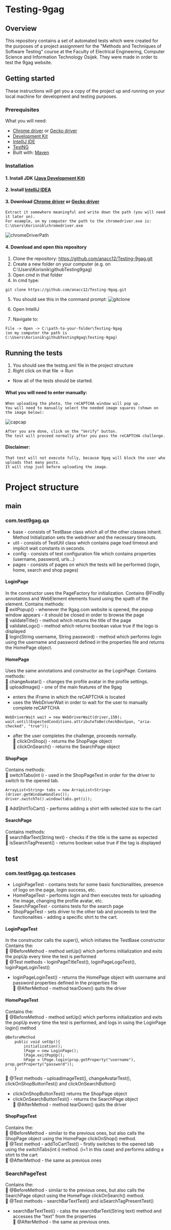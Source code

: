 # Testing-9gag

## Overview
This repository contains a set of automated tests which were created for the purposes of a project assignment for the "Methods and 
Techniques of Software Testing" course at the Faculty of Electrical Engineering, Computer Science and Information Technology Osijek.
They were made in order to test the 9gag website.

## Getting started
These instructions will get you a copy of the project up and running on your local machine for development and testing purposes.

### Prerequisites
What you will need:
* [Chrome driver](https://chromedriver.chromium.org/downloads) or [Gecko driver](https://github.com/mozilla/geckodriver/releases)
* [Development Kit](https://www.oracle.com/java/technologies/javase-jdk8-downloads.html)
* [IntelliJ IDE](https://www.jetbrains.com/idea/download/#section=windows)
* [TestNG](https://mvnrepository.com/artifact/org.testng/testng)
* Built with: [Maven](http://maven.apache.org/surefire/download.cgi)

### Installation
#### 1. Install JDK [(Java Development Kit)](https://www.oracle.com/java/technologies/javase-jdk8-downloads.html)
#### 2. Install [IntelliJ IDEA](https://www.jetbrains.com/idea/download/#section=windows)
#### 3. Download [Chrome driver](https://chromedriver.chromium.org/downloads) or [Gecko driver](https://github.com/mozilla/geckodriver/releases)
```
Extract it somewhere meaningful and write down the path (you will need it later on).
For example, on my computer the path to the chromedriver.exe is: C:\Users\Korisnik\chromedriver.exe
```
![chromeDriverPath](https://user-images.githubusercontent.com/57498725/75092457-f3531900-5577-11ea-9bef-0109ffbb341e.PNG)

#### 4. Download and open this repository
1. Clone the repository: https://github.com/anacc12/Testing-9gag.git
2. Create a new folder on your computer (e.g. on C:\Users\Korisnik\githubTesting9gag)
3. Open cmd in that folder
4. In cmd type:
```
git clone https://github.com/anacc12/Testing-9gag.git
```
5. You should see this in the command prompt:
![gitclone](https://user-images.githubusercontent.com/57498725/75094346-7da47880-558a-11ea-8ad4-255e86e42658.PNG)

6. Open IntelliJ
7. Navigate to: 
```
File -> Open -> C:\path-to-your-folder\Testing-9gag
(on my computer the path is C:\Users\Korisnik\githubTesting9gag\Testing-9gag)
```


## Running the tests
1. You should see the testng.xml file in the project structure
2. Right click on that file -> Run
* Now all of the tests should be started.

#### What you will need to enter manually:
```
When uploading the photo, the reCAPTCHA window will pop up. 
You will need to manually select the needed image squares (shown on the image below):
```
![capcap](https://user-images.githubusercontent.com/57498725/75093215-108be580-5580-11ea-82f1-cfa71ac61b79.PNG)

```
After you are done, click on the "Verify" button. 
The test will proceed normally after you pass the reCAPTCHA challenge.
```

#### Disclaimer:
```
That test will not execute fully, because 9gag will block the user who uploads that many posts.
It will stop just before uploading the image. 
```

# Project structure
## main
### com.test9gag.qa
* base - consists of TestBase class which all of the other classes inherit. Method Initialization sets the webdriver and
the necessary timeouts. 
* util - consists of TestUtil class which contains page load timeout and implicit wait constants in seconds.
* config - consists of test configuration file which contains properties (username, password, urls...)
* pages - consists of pages on which the tests will be performed (login, home, search and shop pages) 

#### LoginPage
In the constructor uses the PageFactory for initialization.
Contains @FindBy annotations and WebElement elements found using the xpath of the element.
Contains methods:   
&#x1F539; exitPopup() - whenever the 9gag.com website is opened, the popup window appears - it should be closed in order to browse the page  
&#x1F539; validateTitle() - method which returns the title of the page  
&#x1F539; validateLogo() - method which returns boolean value true if the logo is displayed   
&#x1F539; login(String username, String password) - method which performs login using the username and password defined in the properties file and returns the HomePage object.  

#### HomePage
Uses the same annotations and constructor as the LoginPage.
Contains methods:  
&#x1F539; changeAvatar() - changes the profile avatar in the profile settings.  
&#x1F539; uploadImage() - one of the main features of the 9gag  
* enters the iFrame in which the reCAPTCHA is located
* uses the WebDriverWait in order to wait for the user to manually complete reCAPTCHA
```
WebDriverWait wait = new WebDriverWait(driver,150);
wait.until(ExpectedConditions.attributeToBe(checkBoxSpan, "aria-checked", "true"));
```
* after the user completes the challenge, proceeds normally.  
&#x1F539; clickOnShop() - returns the ShopPage object  
&#x1F539; clickOnSearch() - returns the SearchPage object  

#### ShopPage
Contains methods:  
&#x1F539; switchTabs(int i) - used in the ShopPageTest in order for the driver to switch to the opened tab.  
```
ArrayList<String> tabs = new ArrayList<String>(driver.getWindowHandles());
driver.switchTo().window(tabs.get(i));
```
&#x1F539; AddShirtToCart() - performs adding a shirt with selected size to the cart  

#### SearchPage
Contains methods:  
&#x1F539; searchBarText(String text) - checks if the title is the same as expected  
&#x1F539; isSearchTagPresent() - returns boolean value true if the tag is displayed  



## test
### com.test9gag.qa.testcases
* LoginPageTest - contains tests for some basic functionalities, presence of logo on the page, login success, etc.
* HomePageTest - performs login and then executes tests for uploading the image, changing the profile avatar, etc.
* SearchPageTest - contains tests for the search page
* ShopPageTest - sets driver to the other tab and proceeds to test the functionalities - adding a specific shirt to the cart.

#### LoginPageTest
In the constructor calls the super(), which initiates the TestBase constructor
Contains the:  
&#x1F539; @BeforeMethod - method setUp() which performs initialization and exits the popUp every time the test is performed  
&#x1F539; @Test methods - loginPageTitleTest(), loginPageLogoTest(), loginPageLoginTest()  
* loginPageLoginTest() - returns the HomePage object with username and password properties defined in the properties file        
&#x1F539; @AfterMethod - method tearDown() quits the driver  

#### HomePageTest
Contains the:  
&#x1F539; @BeforeMethod - method setUp() which performs initialization and exits the popUp every time the test is performed, and logs in using the LoginPage login() method
```
@BeforeMethod
    public void setUp(){
        initialization();
        lPage = new LoginPage();
        lPage.exitPopUp();
        hPage = lPage.login(prop.getProperty("username"), prop.getProperty("password"));
    }
```  
&#x1F539; @Test methods - uploadImageTest(), changeAvatarTest(), clickOnShopButtonTest() and clickOnSearchButton()
* clickOnShopButtonTest() returns the ShopPage object
* clickOnSearchButtonTest() - returns the SearchPage object     
&#x1F539; @AfterMethod - method tearDown() quits the driver  


#### ShopPageTest
Contains the:  
&#x1F539; @BeforeMethod - similar to the previous ones, but also calls the ShopPage object using the HomePage clickOnShop() method.  
&#x1F539; @Test method - addToCartTest() - firstly switches to the opened tab using the switchTabs(int i) method. (i=1 in this case) and performs adding a shirt to the cart  
&#x1F539; @AfterMethod - the same as previous ones  

### SearchPageTest
Contains the:  
&#x1F539; @BeforeMethod - similar to the previous ones, but also calls the SearchPage object using the HomePage clickOnSearch() method.  
&#x1F539; @Test methods - searchBarTextTest() and isSearchTagPresentTest()
* searchBarTextTest() - calss the searchBarText(String text) method and accesses the "text" from the properties    
&#x1F539; @AfterMethod - the same as previous ones.  




